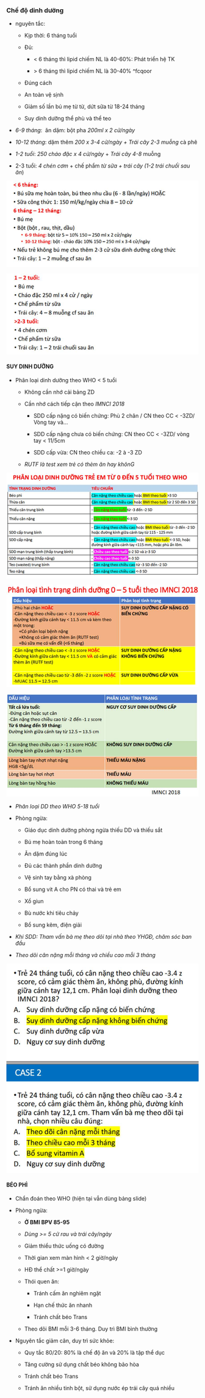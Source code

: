 
  
### Chế độ dinh dưỡng
  
- nguyên tắc:
  
	- Kịp thời: 6 tháng tuổi
  
	- Đủ:
  
		- < 6 tháng thì lipid chiếm NL là 40-60%: Phát triển hệ TK
  
		- \> 6 tháng thì lipid chiếm NL là 30-40% ^fcqoor
  
	- Đúng cách
  
	- An toàn vệ sịnh
  
	- Giảm số lần bú mẹ từ từ, dứt sữa từ 18-24 tháng
  
	- Suy dinh dưỡng thể phù và thể teo
  
- _6-9 tháng_:  ăn dặm: bột pha _200ml x 2 cử/ngày_
  
- _10-12 tháng_: dặm thêm _200 x 3-4 cử/ngày + Trái cây 2-3 muỗng_ cà phê
  
- _1-2 tuổi_: _250 cháo đặc x 4 cử/ngày_ + _Trái cây 4-8_ muỗng
  
- 2-3 tuổi: _4 chén cơm_ + chế phẩm _từ sữa + trái cây (1-2 trái chuối sau ăn_)
  
![Buổi 11 - Hệ tiêu hóa-1687421421553.jpeg](../../../../200%20Files/image/image/Bu%E1%BB%95i%2011%20-%20H%E1%BB%87%20ti%C3%AAu%20h%C3%B3a-1687421421553.jpeg)
  
![Buổi 11 - Hệ tiêu hóa-1687421425669.jpeg](../../../../200%20Files/image/image/Bu%E1%BB%95i%2011%20-%20H%E1%BB%87%20ti%C3%AAu%20h%C3%B3a-1687421425669.jpeg)
  

  
#### SUY DINH DƯỠNG
  
- Phân loại dinh dưỡng theo WHO < 5 tuổi
  
	- Không cần nhớ cải bảng ZD
  
	- Cần nhớ cách tiếp cận theo _IMNCI 2018_
  
		- SDD cấp nặng có biến chứng: Phù 2 chân / CN theo CC < -3ZD/ Vòng tay và…
  
		- SDD cấp nặng chưa có biến chứng: CN theo CC < -3ZD/ vòng tay < 11/5cm
  
		- SDD cấp vừa: CN theo chiều ca: -2 à -3 ZD
  
	- _RUTF là test xem trẻ có thèm ăn hay khônG_
  
![Buổi 11 - Hệ tiêu hóa-1687421465481.jpeg](../../../../200%20Files/image/image/Bu%E1%BB%95i%2011%20-%20H%E1%BB%87%20ti%C3%AAu%20h%C3%B3a-1687421465481.jpeg)
  
![Buổi 11 - Hệ tiêu hóa-1687421469004.jpeg](../../../../200%20Files/image/image/Bu%E1%BB%95i%2011%20-%20H%E1%BB%87%20ti%C3%AAu%20h%C3%B3a-1687421469004.jpeg)
  
![Buổi 11 - Hệ tiêu hóa-1687421473290.jpeg](../../../../200%20Files/image/image/Bu%E1%BB%95i%2011%20-%20H%E1%BB%87%20ti%C3%AAu%20h%C3%B3a-1687421473290.jpeg)
  
- _Phân loại DD theo WHO 5-18 tuổi_
  
- Phòng ngừa:
  
	- Giáo dục dinh dưỡng phòng ngừa thiếu DD và thiếu sắt
  
	- Bú mẹ hoàn toàn trong 6 tháng
  
	- Ăn dặm đúng lúc
  
	- Đủ các thành phần dinh dưỡng
  
	- Vệ sinh tay bằng xà phòng
  
	- Bổ sung vit A cho PN có thai và trẻ em
  
	- Xổ giun
  
	- Bù nước khi tiêu chảy
  
	- Bổ sung kẽm, điện giải
  
- _Khi SDD: Tham vấn bà mẹ theo dõi tại nhà theo YHGĐ, chăm sóc ban đầu_
  
- _Theo dõi cân nặng mỗi tháng và chiều cao mỗi 3 tháng_
  
![Buổi 11 - Hệ tiêu hóa-1687421484806.jpeg](../../../../200%20Files/image/image/Bu%E1%BB%95i%2011%20-%20H%E1%BB%87%20ti%C3%AAu%20h%C3%B3a-1687421484806.jpeg)
  

  
#### BÉO PHÌ
  
- Chẩn đoán theo WHO (hiện tại vẫn dùng bảng slide)
  
- Phòng ngừa:
  
	- **Ở BMI BPV 85-95**
  
	- _Dùng >= 5 cử rau và trái cây/ngày_
  
	- Giảm thiểu thức uống có đường
  
	- Thời gian xem màn hình < 2 giờ/ngày
  
	- HĐ thể chất >=1 giờ/ngày
  
	- Thói quen ăn:
  
		- Tránh cấm ăn nghiêm ngặt
  
		- Hạn chế thức ăn nhanh
  
		- Tránh chất béo Trans
  
	- Theo dõi BMI mỗi 3-6 tháng. Duy trì BMI bình thường
  
- Nguyên tắc giảm cân, duy trì sức khỏe:
  
	- Quy tắc 80/20: 80% là chế độ ăn và 20% là tập thể dục
  
	- Tăng cường sử dụng chất béo không bão hòa
  
	- Tránh chất béo Trans
  
	- Tránh ăn nhiều tinh bột, sử dụng nước ép trái cây quá nhiều